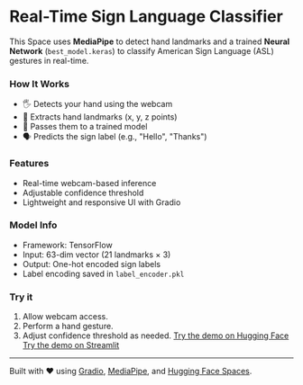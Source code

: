 # Real-Time Sign Language Classifier

This Space uses **MediaPipe** to detect hand landmarks and a trained **Neural Network** (`best_model.keras`) to classify American Sign Language (ASL) gestures in real-time.

### How It Works

- 🖐️ Detects your hand using the webcam
- 📌 Extracts hand landmarks (x, y, z points)
- 🧠 Passes them to a trained model
- 🗣️ Predicts the sign label (e.g., "Hello", "Thanks")

### Features

- Real-time webcam-based inference
- Adjustable confidence threshold
- Lightweight and responsive UI with Gradio

### Model Info

- Framework: TensorFlow
- Input: 63-dim vector (21 landmarks × 3)
- Output: One-hot encoded sign labels
- Label encoding saved in `label_encoder.pkl`

### Try it

1. Allow webcam access.
2. Perform a hand gesture.
3. Adjust confidence threshold as needed.
[Try the demo on Hugging Face](https://speccco-sign-language.hf.space/?__theme=dark)
[Try the demo on Streamlit](https://real-time-sign-language-classifier.streamlit.app/)
---

Built with ❤️ using [Gradio](https://gradio.app), [MediaPipe](https://mediapipe.dev), and [Hugging Face Spaces](https://huggingface.co/spaces).
